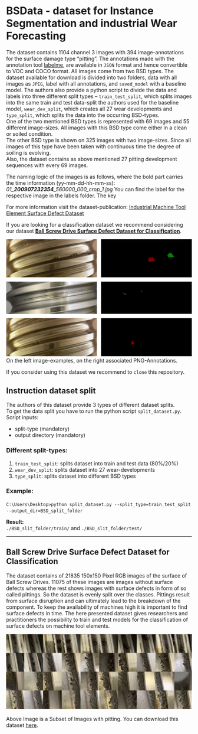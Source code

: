 # BSData - dataset for Instance Segmentation and industrial Wear Forecasting

The dataset contains 1104 channel 3 images with 394 image-annotations for the surface damage 
type “pitting”. The annotations made with the annotation tool [labelme](https://github.com/wkentaro/labelme), 
are available in ``JSON`` format and hence convertible to VOC and COCO format. All images come from two BSD types. 
The dataset available for download is divided into two folders, data with all images as ``JPEG``, label with all annotations, 
and ``saved_model`` with a baseline model. The authors also provide a python script to divide the data and labels into three 
different split types – `train_test_split`, which splits images into the same train and test data-split the authors used 
for the baseline model, `wear_dev_split`, which creates all 27 wear developments and `type_split`, which splits the data 
into the occurring BSD-types.<br>
One of the two mentioned BSD types is represented with 69 images and 55 different image-sizes. All images with this BSD 
type come either in a clean or soiled condition.<br>
The other BSD type is shown on 325 images with two image-sizes. Since all images of this type have been taken with continuous 
time the degree of soiling is evolving.<br>
Also, the dataset contains as above mentioned 27 pitting development sequences with every 69 images.<br>

The naming logic of the images is as follows, where the bold part carries the time information (yy-mm-dd-hh-mm-ss):
*01_**200907232354**_560000_000_crop_1.jpg*
You can find the label for the respective image in the labels folder. The key


For more information visit the dataset-publication: [Industrial Machine Tool Element Surface Defect Dataset](https://arxiv.org/abs/2103.13003)


If you are looking for a classification dataset we recommend considering our dataset [**Ball Screw Drive Surface Defect Dataset for Classification**](#Ball-Screw-Drive-Surface-Defect-Dataset-for-Classification).

![dataset demo image](./demo/demo.png)
On the left image-examples, on the right associated PNG-Annotations.

If you consider using this dataset we recommend to `clone` this repository.

## Instruction dataset split 

The authors of this dataset provide 3 types of different dataset splits.<br>
To get the data split you have to run the python script `split_dataset.py`.<br>
Script inputs:
- split-type (mandatory)
- output directory (mandatory)


### Different split-types:
1. `train_test_split`: splits dataset into train and test data (80%/20%)
2. `wear_dev_split`: splits dataset into 27 wear-developments 
3. `type_split`: splits dataset into different BSD types


### Example:
`C:\Users\Desktop>python split_dataset.py --split_type=train_test_split --output_dir=BSD_split_folder`<br>


**Result:**<br>
`./BSD_slit_folder/train/` and `./BSD_slit_folder/test/`

---
## Ball Screw Drive Surface Defect Dataset for Classification
The dataset contains of 21835 150x150 Pixel RGB images of the surface of Ball Screw Drives. 11075 of these images are images without surface defects whereas the rest shows images with surface defects in form of so called pittings. So the dataset is evenly split over the classes. Pittings result from surface disruption and can ultimately lead to the breakdown of the component. To keep the availability of machines high it is important to find surface defects in time. The here presented dataset gives researchers and practitioners the possibility to train and test models for the classification of surface defects on machine tool elements.

![BSD Surface Defect Dataset for classification](./demo/BSD_Surface_Defect_Dataset_for_Classification.png)

Above Image is a Subset of Images with pitting. You can download this dataset [here](https://publikationen.bibliothek.kit.edu/1000133819).
